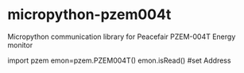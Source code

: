 # micropython-pzem004t
Micropython communication library for Peacefair PZEM-004T Energy monitor 

import pzem
emon=pzem.PZEM004T()
emon.isRead() #set Address
